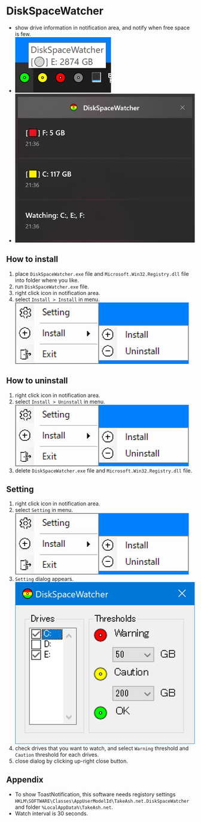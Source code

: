 # DiskSpaceWatcher
- show drive information in notification area, and notify when free space is few.
- ![ScreenShot](https://raw.githubusercontent.com/TakeAsh/DiskSpaceWatcher/master/images/ScreenShot.png)
- ![ToastNotifcation](https://raw.githubusercontent.com/TakeAsh/DiskSpaceWatcher/master/images/ToastNotifcation.png)

## How to install
1. place `DiskSpaceWatcher.exe` file and `Microsoft.Win32.Registry.dll` file into folder where you like.
1. run `DiskSpaceWatcher.exe` file.
1. right click icon in notification area.
1. select `Install > Install` in menu.<br>
![Menu](https://raw.githubusercontent.com/TakeAsh/DiskSpaceWatcher/master/images/Menu.png)

## How to uninstall
1. right click icon in notification area.
1. select `Install > Uninstall` in menu.<br>
![Menu](https://raw.githubusercontent.com/TakeAsh/DiskSpaceWatcher/master/images/Menu.png)
1. delete `DiskSpaceWatcher.exe` file and `Microsoft.Win32.Registry.dll` file.

## Setting
1. right click icon in notification area.
1. select `Setting` in menu.<br>
![Menu](https://raw.githubusercontent.com/TakeAsh/DiskSpaceWatcher/master/images/Menu.png)
1. `Setting` dialog appears.<br>
![SettingDialog](https://raw.githubusercontent.com/TakeAsh/DiskSpaceWatcher/master/images/SettingDialog.png)
1. check drives that you want to watch, and select `Warning` threshold and `Caution` threshold for each drives.
1. close dialog by clicking up-right close button.

## Appendix
- To show ToastNotification, this software needs registory settings `HKLM\SOFTWARE\Classes\AppUserModelId\TakeAsh.net.DiskSpaceWatcher` and folder `%LocalAppData%\TakeAsh.net`.
- Watch interval is 30 seconds.

